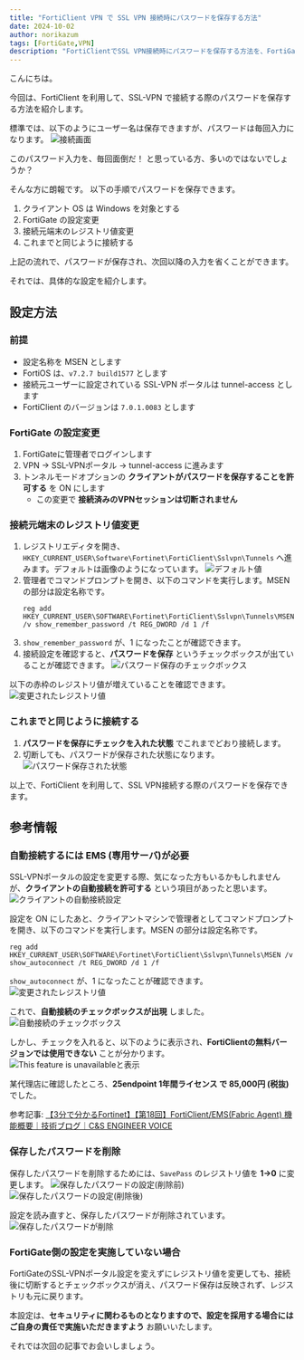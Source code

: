 ```yaml
---
title: "FortiClient VPN で SSL VPN 接続時にパスワードを保存する方法"
date: 2024-10-02
author: norikazum
tags: [FortiGate,VPN]
description: "FortiClientでSSL VPN接続時にパスワードを保存する方法を、FortiGateの設定変更とレジストリの変更手順を含めて詳しく解説しています。"
---
```


こんにちは。

今回は、FortiClient を利用して、SSL-VPN で接続する際のパスワードを保存する方法を紹介します。

標準では、以下のようにユーザー名は保存できますが、パスワードは毎回入力になります。
![](images/2024-09-24_17h52_47.png "接続画面")

このパスワード入力を、毎回面倒だ！ と思っている方、多いのではないでしょうか？

そんな方に朗報です。
以下の手順でパスワードを保存できます。

1. クライアント OS は Windows を対象とする
1. FortiGate の設定変更
1. 接続元端末のレジストリ値変更
1. これまでと同じように接続する

上記の流れで、パスワードが保存され、次回以降の入力を省くことができます。

それでは、具体的な設定を紹介します。

## 設定方法

### 前提
- 設定名称を MSEN とします
- FortiOS は、`v7.2.7 build1577` とします
- 接続元ユーザーに設定されている SSL-VPN ポータルは tunnel-access とします
- FortiClient のバージョンは `7.0.1.0083` とします

### FortiGate の設定変更
1. FortiGateに管理者でログインします
1. VPN → SSL-VPNポータル → tunnel-access に進みます
1. トンネルモードオプションの **クライアントがパスワードを保存することを許可する** を ON にします
    - この変更で **接続済みのVPNセッションは切断されません**

### 接続元端末のレジストリ値変更 

1. レジストリエディタを開き、 `HKEY_CURRENT_USER\Software\Fortinet\FortiClient\Sslvpn\Tunnels` へ進みます。デフォルトは画像のようになっています。
    ![](images/2024-09-24_22h09_42.png "デフォルト値")
1. 管理者でコマンドプロンプトを開き、以下のコマンドを実行します。MSEN の部分は設定名称です。
    ```
    reg add HKEY_CURRENT_USER\SOFTWARE\Fortinet\FortiClient\Sslvpn\Tunnels\MSEN /v show_remember_password /t REG_DWORD /d 1 /f
    ```
1. `show_remember_password` が、1 になったことが確認できます。
1. 接続設定を確認すると、**パスワードを保存** というチェックボックスが出ていることが確認できます。
    ![](images/2024-09-24_22h15_11.png "パスワード保存のチェックボックス")

以下の赤枠のレジストリ値が増えていることを確認できます。
![](images/2024-09-24_22h22_37.png "変更されたレジストリ値")

### これまでと同じように接続する 
1. **パスワードを保存にチェックを入れた状態** でこれまでどおり接続します。
1. 切断しても、パスワードが保存された状態になります。
    ![](images/2024-09-24_22h17_01.png "パスワード保存された状態")

以上で、FortiClient を利用して、SSL VPN接続する際のパスワードを保存できます。

## 参考情報
### 自動接続するには EMS (専用サーバ)が必要
SSL-VPNポータルの設定を変更する際、気になった方もいるかもしれませんが、**クライアントの自動接続を許可する** という項目があったと思います。
![](images/2024-09-24_22h19_56.png "クライアントの自動接続設定")

設定を ON にしたあと、クライアントマシンで管理者としてコマンドプロンプトを開き、以下のコマンドを実行します。MSEN の部分は設定名称です。

```
reg add HKEY_CURRENT_USER\SOFTWARE\Fortinet\FortiClient\Sslvpn\Tunnels\MSEN /v show_autoconnect /t REG_DWORD /d 1 /f
```

`show_autoconnect` が、1 になったことが確認できます。
![](images/2024-09-24_22h26_14.png "変更されたレジストリ値")

これで、**自動接続のチェックボックスが出現** しました。
![](images/2024-09-24_22h27_28.png "自動接続のチェックボックス")

しかし、チェックを入れると、以下のように表示され、**FortiClientの無料バージョンでは使用できない** ことが分かります。
![This feature is unavailableと表示](images/2024-09-24_22h29_22.png "This feature is unavailableと表示")

某代理店に確認したところ、**25endpoint 1年間ライセンス で 85,000円 (税抜)** でした。

参考記事: [【3分で分かるFortinet】【第18回】FortiClient/EMS(Fabric Agent) 機能概要｜技術ブログ｜C&S ENGINEER VOICE](https://licensecounter.jp/engineer-voice/blog/articles/20210326_forticlientems_fabric_agent.html)

### 保存したパスワードを削除
保存したパスワードを削除するためには、`SavePass` のレジストリ値を **1→0** に変更します。
![](images/2024-09-24_22h31_18.png "保存したパスワードの設定(削除前)")
![](images/2024-09-24_22h31_34.png "保存したパスワードの設定(削除後)")

設定を読み直すと、保存したパスワードが削除されています。
![](images/2024-09-24_22h33_45.png "保存したパスワードが削除")

### FortiGate側の設定を実施していない場合
FortiGateのSSL-VPNポータル設定を変えずにレジストリ値を変更しても、接続後に切断するとチェックボックスが消え、パスワード保存は反映されず、レジストリも元に戻ります。

本設定は、**セキュリティに関わるものとなりますので、設定を採用する場合にはご自身の責任で実施いただきますよう** お願いいたします。

それでは次回の記事でお会いしましょう。
